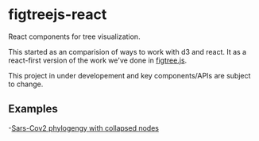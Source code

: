# figtreejs-react

React components for tree visualization.

This started as an comparision of ways to work with d3 and react. It as a react-first version of the work we've done in [figtree.js](https://github.com/rambaut/figtree.js).

This project in under developement and key components/APIs are subject to change.
## Examples
-[Sars-Cov2 phylogengy with collapsed nodes](https://artic.network/hCoV-19-viz)
